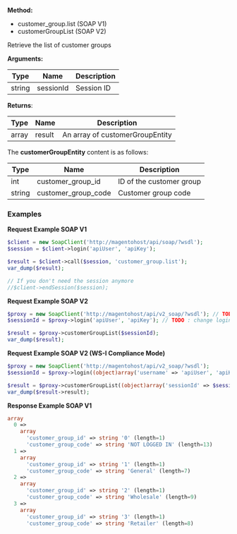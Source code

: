 **Method:**

-   customer_group.list (SOAP V1)
-   customerGroupList (SOAP V2)

Retrieve the list of customer groups

**Arguments:**

| Type | Name | Description |
| --- | --- | --- |
| string | sessionId | Session ID |

**Returns**:

| Type | Name | Description |
| --- | --- | --- |
| array | result | An array of customerGroupEntity |

The **customerGroupEntity** content is as follows:

| Type | Name | Description |
| --- | --- | --- |
| int | customer_group_id | ID of the customer group |
| string | customer_group_code | Customer group code |

### Examples

**Request Example SOAP V1**

```php
$client = new SoapClient('http://magentohost/api/soap/?wsdl');
$session = $client->login('apiUser', 'apiKey');

$result = $client->call($session, 'customer_group.list');
var_dump($result);

// If you don't need the session anymore
//$client->endSession($session);
```

**Request Example SOAP V2**

```php
$proxy = new SoapClient('http://magentohost/api/v2_soap/?wsdl'); // TODO : change url
$sessionId = $proxy->login('apiUser', 'apiKey'); // TODO : change login and pwd if necessary

$result = $proxy->customerGroupList($sessionId);
var_dump($result);
```

**Request Example SOAP V2 (WS-I Compliance Mode)**

```php
$proxy = new SoapClient('http://magentohost/api/v2_soap/?wsdl');
$sessionId = $proxy->login((object)array('username' => 'apiUser', 'apiKey' => 'apiKey'));

$result = $proxy->customerGroupList((object)array('sessionId' => $sessionId->result));
var_dump($result->result);
```

**Response Example SOAP V1**

```php
array
  0 =>
    array
      'customer_group_id' => string '0' (length=1)
      'customer_group_code' => string 'NOT LOGGED IN' (length=13)
  1 =>
    array
      'customer_group_id' => string '1' (length=1)
      'customer_group_code' => string 'General' (length=7)
  2 =>
    array
      'customer_group_id' => string '2' (length=1)
      'customer_group_code' => string 'Wholesale' (length=9)
  3 =>
    array
      'customer_group_id' => string '3' (length=1)
      'customer_group_code' => string 'Retailer' (length=8)
```